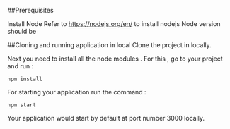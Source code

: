 ##Prerequisites

Install Node
Refer to https://nodejs.org/en/ to install nodejs
Node version should be

##Cloning and running application in local
Clone the project in locally.

Next you need to install all the node modules . For this , go to your project and run :

`npm install`

For starting your application run the command :

`npm start`

Your application would start by default at port number 3000 locally.

